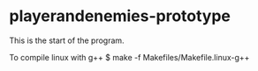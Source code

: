 # playerandenemies-prototype

This is the start of the program.

To compile linux with g++
$ make -f Makefiles/Makefile.linux-g++

